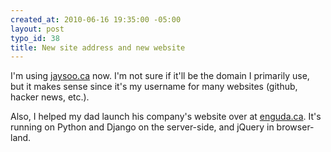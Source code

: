 ```yaml
--- 
created_at: 2010-06-16 19:35:00 -05:00
layout: post
typo_id: 38
title: New site address and new website
---
```

<p>I'm using <a href="http://jaysoo.ca">jaysoo.ca</a> now. I'm not sure if it'll be the domain I primarily use, but it makes sense since it's my username for many websites (github, hacker news, etc.).</p>
<p>Also, I helped my dad launch his company's website over at <a href="http://enguda.ca">enguda.ca</a>. It's running on Python and Django on the server-side, and jQuery in browser-land.</p>
